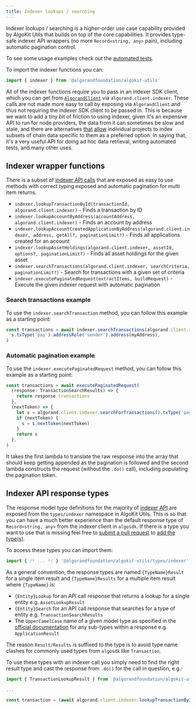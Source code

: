 ```yaml
---
title: Indexer lookups / searching
---
```


Indexer lookups / searching is a higher-order use case capability provided by AlgoKit Utils that builds on top of the core capabilities. It provides type-safe indexer API wrappers (no more `Record<string, any>` pain), including automatic pagination control.

To see some usage examples check out the [automated tests](../../src/indexer-lookup.spec.ts).

To import the indexer functions you can:

```typescript
import { indexer } from '@algorandfoundation/algokit-utils'
```

All of the indexer functions require you to pass in an indexer SDK client, which you can get from [`AlgorandClient`](./algorand-client) via `algorand.client.indexer`. These calls are not made more easy to call by exposing via `AlgorandClient` and thus not requiring the indexer SDK client to be passed in. This is because we want to add a tiny bit of friction to using indexer, given it's an expensive API to run for node providers, the data from it can sometimes be slow and stale, and there are alternatives [that](https://github.com/algorandfoundation/algokit-subscriber-ts) [allow](https://github.com/algorand/conduit) individual projects to index subsets of chain data specific to them as a preferred option. In saying that, it's a very useful API for doing ad hoc data retrieval, writing automated tests, and many other uses.

## Indexer wrapper functions

There is a subset of [indexer API calls](https://dev.algorand.co/reference/rest-apis/indexer) that are exposed as easy to use methods with correct typing exposed and automatic pagination for multi item returns.

- `indexer.lookupTransactionById(transactionId, algorand.client.indexer)` - Finds a transaction by ID
- `indexer.lookupAccountByAddress(accountAddress, algorand.client.indexer)` - Finds an account by address
- `indexer.lookupAccountCreatedApplicationByAddress(algorand.client.indexer, address, getAll?, paginationLimit?)` - Finds all applications created for an account
- `indexer.lookupAssetHoldings(algorand.client.indexer, assetId, options?, paginationLimit?)` - Finds all asset holdings for the given asset
- `indexer.searchTransactions(algorand.client.indexer, searchCriteria, paginationLimit?)` - Search for transactions with a given set of criteria
- `indexer.executePaginatedRequest(extractItems, buildRequest)` - Execute the given indexer request with automatic pagination

### Search transactions example

To use the `indexer.searchTransaction` method, you can follow this example as a starting point:

```typescript
const transactions = await indexer.searchTransactions(algorand.client.indexer, (s) =>
  s.txType('pay').addressRole('sender').address(myAddress),
)
```

### Automatic pagination example

To use the `indexer.executePaginatedRequest` method, you can follow this example as a starting point:

```typescript
const transactions = await executePaginatedRequest(
  (response: TransactionSearchResults) => {
    return response.transactions
  },
  (nextToken) => {
    let s = algorand.client.indexer.searchForTransactions().txType('pay').address(myAddress).limit(1000)
    if (nextToken) {
      s = s.nextToken(nextToken)
    }
    return s
  },
)
```

It takes the first lambda to translate the raw response into the array that should keep getting appended as the pagination is followed and the second lambda constructs the request (without the `.do()` call), including populating the pagination token.

## Indexer API response types

The response model type definitions for the majority of [indexer API](https://dev.algorand.co/reference/rest-apis/indexer) are exposed from the `types/indexer` namespace in AlgoKit Utils. This is so that you can have a much better experience than the default response type of `Record<string, any>` from the indexer client in `algosdk`. If there is a type you want to use that is missing feel free to [submit a pull request](https://github.com/algorandfoundation/algokit-utils-ts/pulls) to [add the type(s)](https://github.com/algorandfoundation/algokit-utils-ts/blob/main/src/types/indexer.ts).

To access these types you can import them:

```typescript
import { /* ... */ } '@algorandfoundation/algokit-utils/types/indexer'
```

As a general convention, the response types are named `{TypeName}Result` for a single item result and `{TypeName}Results` for a multiple item result where `{TypeName}` is:

- `{Entity}Lookup` for an API call response that returns a lookup for a single entity e.g. `AssetLookupResult`
- `{Entity}Search` for an API call response that searches for a type of entity e.g. `TransactionSearchResults`
- The `UpperCamelCase` name of a given model type as specified in the [official documentation](https://dev.algorand.co/reference/rest-apis/indexer) for any sub-types within a response e.g. `ApplicationResult`

The reason `Result/Results` is suffixed to the type is to avoid type name clashes for commonly used types from `algosdk` like `Transaction`.

To use these types with an indexer call you simply need to find the right result type and cast the response from `.do()` for the call in question, e.g.:

```typescript
import { TransactionLookupResult } from '@algorandfoundation/algokit-utils/types/indexer'

...

const transaction = (await algorand.client.indexer.lookupTransactionByID(transactionId).do()) as TransactionLookupResult
```